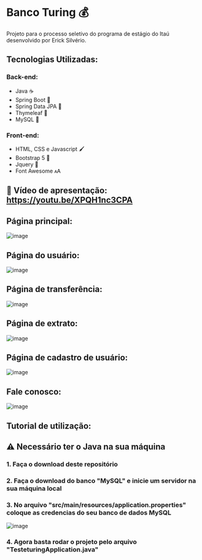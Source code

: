 # Banco Turing 💰
Projeto para o processo seletivo do programa de estágio do Itaú desenvolvido por Erick Silvério.

## Tecnologias Utilizadas:
### Back-end:
* Java ☕
* Spring Boot 🍃
* Spring Data JPA 🍃
* Thymeleaf 🍃
* MySQL 🐬

### Front-end:
* HTML, CSS e Javascript 🖌️
* Bootstrap 5 🎨
* Jquery 📁
* Font Awesome 🗚

## 🔗 Vídeo de apresentação: https://youtu.be/XPQH1nc3CPA

## Página principal:
![image](https://user-images.githubusercontent.com/92898985/221215577-d222f6ba-d987-4871-a47f-c21dcefb3759.png)

## Página do usuário:
![image](https://user-images.githubusercontent.com/92898985/221215763-4b032bb8-0c65-40c7-85ac-40bb98560da1.png)

## Página de transferência:
![image](https://user-images.githubusercontent.com/92898985/221215945-e069b792-dffe-44d5-9d7c-3e51353fb91b.png)

## Página de extrato:
![image](https://user-images.githubusercontent.com/92898985/221216153-b05cefab-6869-4f00-8a9b-c482e2e1f6fa.png)

## Página de cadastro de usuário:
![image](https://user-images.githubusercontent.com/92898985/221216486-2873fa9f-5f62-4c68-ab78-d2bb454b8ea2.png)

## Fale conosco:
![image](https://user-images.githubusercontent.com/92898985/221216594-ef8a3586-2d49-4138-9eec-277a2ea61067.png)

## Tutorial de utilização:
## ⚠️ Necessário ter o Java na sua máquina
### 1. Faça o download deste repositório
### 2. Faça o download do banco "MySQL" e inicie um servidor na sua máquina local
### 3. No arquivo "src/main/resources/application.properties" coloque as credencias do seu banco de dados MySQL
![image](https://user-images.githubusercontent.com/92898985/221217783-acd6e2aa-36b9-4165-b147-3f106490f335.png)
### 4. Agora basta rodar o projeto pelo arquivo "TesteturingApplication.java"


